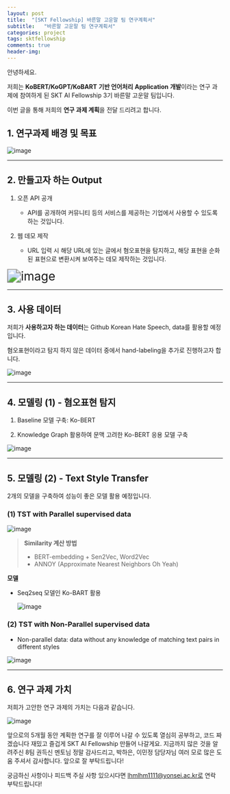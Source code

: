 ```yaml
---
layout: post
title:  "[SKT Fellowship] 바른말 고운말 팀 연구계획서"
subtitle:   "바른말 고운말 팀 연구계획서"
categories: project
tags: sktfellowship
comments: true
header-img:
---
```




안녕하세요.

저희는 **KoBERT/KoGPT/KoBART** **기반 언어처리** **Application** **개발**이라는 연구 과제에 참여하게 된 SKT AI Fellowship 3기 바른말 고운말 팀입니다.

이번 글을 통해 저희의 **연구 과제 계획**을 전달 드리려고 합니다.





## 1. 연구과제 배경 및 목표 

![image](https://user-images.githubusercontent.com/47618340/122662345-399ca480-d1cd-11eb-8c0e-567135b5cff6.png)

---



## 2. 만들고자 하는 Output

1. 오픈 API 공개
   + API를 공개하여 커뮤니티 등의 서비스를 제공하는 기업에서 사용할 수 있도록 하는 것입니다.



2. 웹 데모 제작
   + URL 입력 시 해당 URL에 있는 글에서 혐오표현을 탐지하고, 해당 표현을 순화된 표현으로 변환시켜 보여주는 데모 제작하는 것입니다.

<img src="https://user-images.githubusercontent.com/47618340/122662366-5f29ae00-d1cd-11eb-9b08-b6680c31f56c.png" alt="image" style="zoom: 200%;" />

---



## 3. 사용 데이터

저희가 **사용하고자 하는 데이터**는 Github Korean Hate Speech, data를 활용할 예정입니다.

혐오표현이라고 탐지 하지 않은 데이터 중에서 hand-labeling을 추가로 진행하고자 합니다.



![image](https://user-images.githubusercontent.com/47618340/122662373-6a7cd980-d1cd-11eb-831e-0c060cc0a886.png)



---

## 4. 모델링 (1)  - 혐오표현 탐지

1. Baseline 모델 구축: Ko-BERT

2. Knowledge Graph 활용하여 문맥 고려한 Ko-BERT 응용 모델 구축

![image](https://user-images.githubusercontent.com/47618340/122662377-7072ba80-d1cd-11eb-99e3-baeb229cf057.png)



---

## 5. 모델링 (2) - Text Style Transfer

2개의 모델을 구축하여 성능이 좋은 모델 활용 예정입니다.



### (1) TST with Parallel supervised data

![image](https://user-images.githubusercontent.com/47618340/122662381-75d00500-d1cd-11eb-9fea-496a64f31bf0.png)



> **Similarity 계산 방법**
>
> + BERT-embedding + Sen2Vec, Word2Vec
> + ANNOY (Approximate Nearest Neighbors Oh Yeah)



**모델**

+ Seq2seq 모델인 Ko-BART 활용

  ![image](https://user-images.githubusercontent.com/47618340/122662385-7bc5e600-d1cd-11eb-9caa-20927d6d0d42.png)





### (2) TST with Non-Parallel supervised data

+ Non-parallel data: data without any knowledge of matching text pairs in different styles



![image](https://user-images.githubusercontent.com/47618340/122662387-82545d80-d1cd-11eb-9ef7-34d03d9e5f47.png)



---

## 6. 연구 과제 가치

저희가 고안한 연구 과제의 가치는 다음과 같습니다.



![image](https://user-images.githubusercontent.com/47618340/122662392-87b1a800-d1cd-11eb-8e4e-818b6dfc6e83.png)

앞으로의 5개월 동안 계획한 연구를 잘 이루어 나갈 수 있도록 열심히 공부하고, 코드 짜겠습니다 재밌고 즐겁게 SKT AI Fellowship 만들어 나갈게요. 지금까지 많은 것을 알려주신 8팀 권득신 멘토님 정말 감사드리고, 박하은, 이민정 담당자님 여러 모로 많은 도움 주셔서 감사합니다. 앞으로 잘 부탁드립니다!



궁금하신 사항이나 피드백 주실 사항 있으시다면 lhmlhm1111@yonsei.ac.kr로 연락 부탁드립니다!

